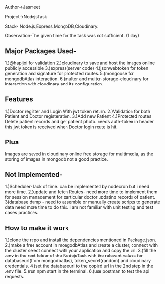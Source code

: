 Author->Jasmeet

Project->NodejsTask

Stack- Node.js,Express,MongoDB,Cloudinary.

Observation-The given time for the task was not sufficient. (1 day)

Major Packages Used-
----------------------
1.)@hapijoi for validation
2.)cloudinary to save and host the images online publicly accessible
3.)express(server code)
4.)jsonwebtoken for token generation and signature for protected routes.
5.)mongoose for mongodbAtlas interaction.
6.)multer and multer-storage-cloudinary for interaction with cloudinary and its configuration.

Features
-------------------------
1.)Doctor register and Login With jwt token return.
2.)Validation for both Patient and Doctor registeration.
3.)Add new Patient
4.)Protected routes Delete patient records and get patient photo. needs auth-token in header this jwt token is received when Doctor login route is hit.

Plus
-------------------------
Images are saved in cloudinary online free storage for multimedia, as the storing of images in mongodb not a good practice.

Not Implemented-
-----------------------
1.)Scheduler- lack of time. can be implemented by nodecron but i need more time.
2.)update and fetch Routes- need more time to implement them for session management for particular doctor updating records of patient.
3)database dump - need to assemble or manually create scripts to generate data
need more time to do this.
I am not familiar with unit testing and test cases practices.

How to make it work
--------------------------
1.)clone the repo and install the dependencies mentioned in Package.json.
2.)make a free account in mongodbAtlas and create a cluster, connect with the cluster select connect with your application and copy the url.
3.)fill the  .env in the root folder of the NodejsTask with the relevant values
for databaseurl(from mongodbatlas), token_secret(random) and cloudinary credentials.
4.)set the databaseurl to the copied url in the 2nd step in the .env file.
5.)run npm start in the terminal.
6.)use postman to test the api requests.
